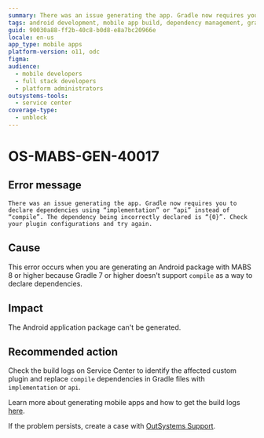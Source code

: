 ```yaml
---
summary: There was an issue generating the app. Gradle now requires you to declare dependencies using “implementation” or “api” instead of “compile”. The dependency being incorrectly declared is “{0}”. Check your plugin configurations and try again.
tags: android development, mobile app build, dependency management, gradle build system, troubleshooting
guid: 90030a88-ff2b-40c8-b0d8-e8a7bc20966e
locale: en-us
app_type: mobile apps
platform-version: o11, odc
figma:
audience:
  - mobile developers
  - full stack developers
  - platform administrators
outsystems-tools:
  - service center
coverage-type:
  - unblock
---
```


# OS-MABS-GEN-40017

## Error message

`There was an issue generating the app. Gradle now requires you to declare dependencies using “implementation” or “api” instead of “compile”. The dependency being incorrectly declared is “{0}”. Check your plugin configurations and try again.`

## Cause

This error occurs when you are generating an Android package with MABS 8 or higher because Gradle 7 or higher doesn't support `compile` as a way to declare dependencies.

## Impact

The Android application package can't be generated.

## Recommended action

Check the build logs on Service Center to identify the affected custom plugin and replace `compile` dependencies in Gradle files with `implementation` or `api`.

Learn more about generating mobile apps and how to get the build logs [here](https://success.outsystems.com/Documentation/11/Delivering_Mobile_Apps/Generate_and_Distribute_Your_Mobile_App#download-mobile-app-build-logs).

If the problem persists, create a case with [OutSystems Support](https://www.outsystems.com/support/portal/open-support-case?ErrorCode=OS-MABS-GEN-40017).
